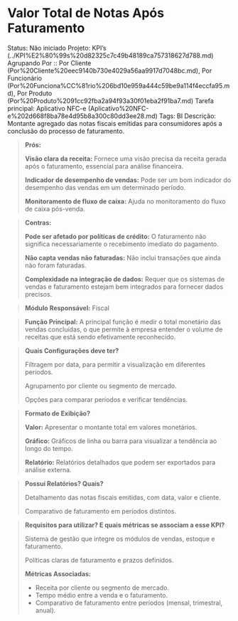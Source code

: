 # Valor Total de Notas Após Faturamento

Status: Não iniciado
Projeto: KPI’s (../KPI%E2%80%99s%20d82325c7c49b48189ca757318627d788.md)
Agrupando Por :: Por Cliente (Por%20Cliente%20eec9140b730e4029a56aa9917d7048bc.md), Por Funcionário (Por%20Funciona%CC%81rio%206bd10e959a444c59be9a114f4eccfa95.md), Por Produto (Por%20Produto%2091cc92fba2a94f93a30f01eba2f91ba7.md)
Tarefa principal: Aplicativo NFC-e (Aplicativo%20NFC-e%202d668f8ba78e4d95b8a300c80dd3ee28.md)
Tags: BI
Descrição: Montante agregado das notas fiscais emitidas para consumidores após a conclusão do processo de faturamento.

> **Prós:**
> 
> 
> **Visão clara da receita:** Fornece uma visão precisa da receita gerada após o faturamento, essencial para análise financeira.
> 
> **Indicador de desempenho de vendas:** Pode ser um bom indicador do desempenho das vendas em um determinado período.
> 
> **Monitoramento de fluxo de caixa:** Ajuda no monitoramento do fluxo de caixa pós-venda.
> 

> **Contras:**
> 
> 
> **Pode ser afetado por políticas de crédito:** O faturamento não significa necessariamente o recebimento imediato do pagamento.
> 
> **Não capta vendas não faturadas:** Não inclui transações que ainda não foram faturadas.
> 
> **Complexidade na integração de dados:** Requer que os sistemas de vendas e faturamento estejam bem integrados para fornecer dados precisos.
> 

> **Módulo Responsável:**
Fiscal
> 

> **Função Principal:**
A principal função é medir o total monetário das vendas concluídas, o que permite à empresa entender o volume de receitas que está sendo efetivamente reconhecido.
> 

> **Quais Configurações deve ter?**
> 
> 
> Filtragem por data, para permitir a visualização em diferentes períodos.
> 
> Agrupamento por cliente ou segmento de mercado.
> 
> Opções para comparar períodos e verificar tendências.
> 

> **Formato de Exibição?**
> 
> 
> **Valor:** Apresentar o montante total em valores monetários.
> 
> **Gráfico:** Gráficos de linha ou barra para visualizar a tendência ao longo do tempo.
> 
> **Relatório:** Relatórios detalhados que podem ser exportados para análise externa.
> 

> **Possuí Relatórios? Quais?**
> 
> 
> Detalhamento das notas fiscais emitidas, com data, valor e cliente.
> 
> Comparativo de faturamento em períodos distintos.
> 

> **Requisitos para utilizar? E quais métricas se associam a esse KPI?**
> 
> 
> Sistema de gestão que integre os módulos de vendas, estoque e faturamento.
> 
> Políticas claras de faturamento e prazos definidos.
> 
> **Métricas Associadas:**
> 
> - Receita por cliente ou segmento de mercado.
> - Tempo médio entre a venda e o faturamento.
> - Comparativo de faturamento entre períodos (mensal, trimestral, anual).